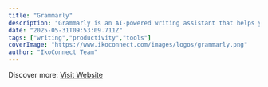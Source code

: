 ```yaml
---
title: "Grammarly"
description: "Grammarly is an AI-powered writing assistant that helps you write clear, mistake-free content."
date: "2025-05-31T09:53:09.711Z"
tags: ["writing","productivity","tools"]
coverImage: "https://www.ikoconnect.com/images/logos/grammarly.png"
author: "IkoConnect Team"
---
```


Discover more: [Visit Website](https://www.grammarly.com/)
